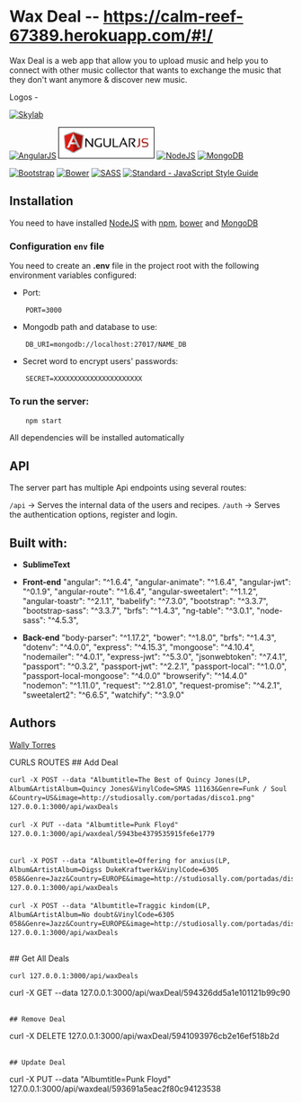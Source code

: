 
# Wax Deal -- https://calm-reef-67389.herokuapp.com/#!/

Wax Deal is a web app that allow you to upload music and help you to connect with other music collector that wants to exchange the music that they  don't want anymore & discover new music.


Logos - 

[![Skylab](https://github.com/FransLopez/logo-images/blob/master/logos/skylab-56.png)](http://www.skylabcoders.com/)  

[![AngularJS](https://github.com/FransLopez/logo-images/blob/master/logos/angularjs.png)](https://angularjs.org/)
[![AngularJS](https://github.com/Iggy-Codes/logo-images/blob/master/logos/angularjs.png)](https://angularjs.org/)
[![NodeJS](https://github.com/FransLopez/logo-images/blob/master/logos/nodejs.png)](https://nodejs.org/)
[![MongoDB](https://github.com/FransLopez/logo-images/blob/master/logos/mongodb.png)](https://www.mongodb.com/)

[![Bootstrap](https://github.com/FransLopez/logo-images/blob/master/logos/bootstrap.png)](http://getbootstrap.com/)
[![Bower](https://github.com/FransLopez/logo-images/blob/master/logos/bower.png)](https://bower.io/)
[![SASS](https://github.com/FransLopez/logo-images/blob/master/logos/sass.png)](http://sass-lang.com/) 
[![Standard - JavaScript Style Guide](https://img.shields.io/badge/code%20style-standard-brightgreen.svg)](http://standardjs.com/)


## Installation

You need to have installed [NodeJS](https://nodejs.org/) with [npm](https://www.npmjs.com/), [bower](https://bower.io/) and [MongoDB](https://www.mongodb.com/)

### Configuration `env` file
You need to create an **.env** file in the project root with the following environment variables configured:
- Port:
```
    PORT=3000
```

- Mongodb path and database to use:
```
    DB_URI=mongodb://localhost:27017/NAME_DB
```

- Secret word to encrypt users' passwords:
```
    SECRET=XXXXXXXXXXXXXXXXXXXXXX
```

### To run the server:
```
    npm start
```
All dependencies will be installed automatically

## API
The server part has multiple Api endpoints using several routes:

`/api` -> Serves the internal data of the users and recipes.
`/auth` -> Serves the authentication options, register and login.


## Built with:
* **SublimeText**
* **Front-end**
    "angular": "^1.6.4",
    "angular-animate": "^1.6.4",
    "angular-jwt": "^0.1.9",
    "angular-route": "^1.6.4",
    "angular-sweetalert": "^1.1.2",
    "angular-toastr": "^2.1.1",
    "babelify": "^7.3.0",
    "bootstrap": "^3.3.7",
    "bootstrap-sass": "^3.3.7",
    "brfs": "^1.4.3",
    "ng-table": "^3.0.1",
    "node-sass": "^4.5.3",
    
* **Back-end**
    "body-parser": "^1.17.2",
    "bower": "^1.8.0",
    "brfs": "^1.4.3",
    "dotenv": "^4.0.0",
    "express": "^4.15.3",
    "mongoose": "^4.10.4",
    "nodemailer": "^4.0.1",
    "express-jwt": "^5.3.0",
    "jsonwebtoken": "^7.4.1",
    "passport": "^0.3.2",
    "passport-jwt": "^2.2.1",
    "passport-local": "^1.0.0",
    "passport-local-mongoose": "^4.0.0"
    "browserify": "^14.4.0"
    "nodemon": "^1.11.0",
    "request": "^2.81.0",
    "request-promise": "^4.2.1",
    "sweetalert2": "^6.6.5",
    "watchify": "^3.9.0"

## Authors
[Wally Torres ](https://github.com/studiosally)


CURLS ROUTES
## Add Deal

```
curl -X POST --data "Albumtitle=The Best of Quincy Jones‎(LP, Album&ArtistAlbum=Quincy Jones&VinylCode=SMAS 11163&Genre=Funk / Soul &Country=US&image=http://studiosally.com/portadas/disco1.png" 127.0.0.1:3000/api/waxDeals

curl -X PUT --data "Albumtitle=Punk Floyd" 127.0.0.1:3000/api/waxdeal/5943be4379535915fe6e1779


curl -X POST --data "Albumtitle=Offering for anxius(LP, Album&ArtistAlbum=Digss DukeKraftwerk&VinylCode=6305 058&Genre=Jazz&Country=EUROPE&image=http://studiosally.com/portadas/disco2.png" 127.0.0.1:3000/api/waxDeals

curl -X POST --data "Albumtitle=Traggic kindom(LP, Album&ArtistAlbum=No doubt&VinylCode=6305 058&Genre=Jazz&Country=EUROPE&image=http://studiosally.com/portadas/disco3.png" 127.0.0.1:3000/api/waxDeals


```

## Get All Deals

```
curl 127.0.0.1:3000/api/waxDeals
```
curl -X GET --data 127.0.0.1:3000/api/waxDeal/594326dd5a1e101121b99c90 
```

## Remove Deal

```
curl -X DELETE 127.0.0.1:3000/api/waxDeal/5941093976cb2e16ef518b2d
```

## Update Deal

```
curl -X PUT --data "Albumtitle=Punk Floyd" 127.0.0.1:3000/api/waxdeal/593691a5eac2f80c94123538
```

